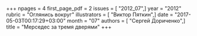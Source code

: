 +++
npages = 4
first_page_pdf = 2
issues = [ "2012_07",]
year = "2012"
rubric = "Оглянись вокруг"
illustrators = [ "Виктор Пяткин",]
date = "2017-05-03T00:17:29+03:00"
month = "07"
authors = [ "Сергей Дориченко",]
title = "Мерседес за тремя дверями"
+++
